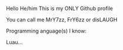 Hello
He/him
This is my ONLY Github profile

You can call me MrY7zz, FrY6zz or disLAUGH

Programming anguage(s) I know:

Luau...
